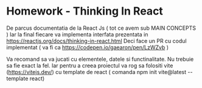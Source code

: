 # Homework - Thinking In React

De parcus documentatia de la React Js ( tot ce avem sub MAIN CONCEPTS )
Iar la final fiecare va implementa interfata prezentata in https://reactjs.org/docs/thinking-in-react.html
Deci face un PR cu codul implementat ( va fi ca https://codepen.io/gaearon/pen/LzWZvb )

Va recomand sa va jucati cu elementele, datele si functinalitate. Nu trebuie sa fie exact la fel.
Iar pentru a creea proiectul va rog sa folositi vite (https://vitejs.dev/) cu template de react ( comanda npm init vite@latest --template react)


